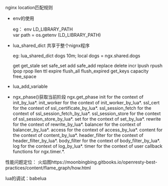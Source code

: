 
nginx location匹配规则

- env的使用 
  
  eg： env LD_LIBRARY_PATH   
     var path = os.getenv (LD_LIBRARY_PATH)


- lua_shared_dict  共享于整个nignx程序
    
    eg:  lua_shared_dict dogs 10m;
    local dogs = ngx.shared.dogs

    get get_stale set
safe_set
add
safe_add
replace
delete
incr
lpush
rpush
lpop
rpop
llen
ttl
expire
flush_all
flush_expired
get_keys
capacity
free_space


- lua_add_variable










- ngx_phase()获取当前阶段 ngx.get_phase
init for the context of init_by_lua*.
init_worker for the context of init_worker_by_lua*.
ssl_cert for the context of ssl_certificate_by_lua*.
ssl_session_fetch for the context of ssl_session_fetch_by_lua*.
ssl_session_store for the context of ssl_session_store_by_lua*.
set for the context of set_by_lua*.
rewrite for the context of rewrite_by_lua*.
balancer for the context of balancer_by_lua*.
access for the context of access_by_lua*.
content for the context of content_by_lua*.
header_filter for the context of header_filter_by_lua*.
body_filter for the context of body_filter_by_lua*.
log for the context of log_by_lua*.
timer for the context of user callback functions for ngx.timer.*.


性能问题定位：
火焰图https://moonbingbing.gitbooks.io/openresty-best-practices/content/flame_graph/how.html

lua的调试：babelua






